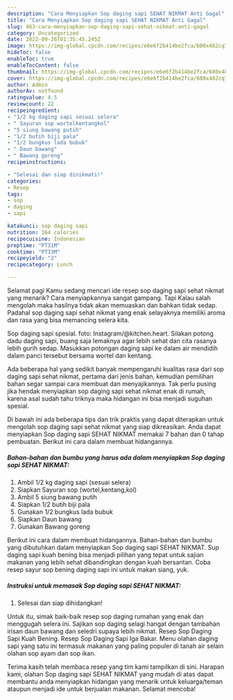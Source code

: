 ```yaml
---
description: "Cara Menyiapkan Sop daging sapi SEHAT NIKMAT Anti Gagal"
title: "Cara Menyiapkan Sop daging sapi SEHAT NIKMAT Anti Gagal"
slug: 463-cara-menyiapkan-sop-daging-sapi-sehat-nikmat-anti-gagal
category: Uncategorized
date: 2022-09-26T01:35:45.245Z
image: https://img-global.cpcdn.com/recipes/e6e6f2b414be2fca/680x482cq70/sop-daging-sapi-sehat-nikmat-foto-resep-utama.jpg
hideToc: false
enableToc: true
enableTocContent: false
thumbnail: https://img-global.cpcdn.com/recipes/e6e6f2b414be2fca/680x482cq70/sop-daging-sapi-sehat-nikmat-foto-resep-utama.jpg
cover: https://img-global.cpcdn.com/recipes/e6e6f2b414be2fca/680x482cq70/sop-daging-sapi-sehat-nikmat-foto-resep-utama.jpg
author: Admin
authorAv: notfound
ratingvalue: 4.5
reviewcount: 22
recipeingredient:
- "1/2 kg daging sapi sesuai selera"
- " Sayuran sop wortelkentangkol"
- "5 siung bawang putih"
- "1/2 butih biji pala"
- "1/2 bungkus lada bubuk"
- " Daun bawang"
- " Bawang goreng"
recipeinstructions:

- "Selesai dan siap dinikmati!"
categories:
- Resep
tags:
- sop
- daging
- sapi

katakunci: sop daging sapi 
nutrition: 164 calories
recipecuisine: Indonesian
preptime: "PT31M"
cooktime: "PT33M"
recipeyield: "2"
recipecategory: Lunch

---
```



Selamat pagi Kamu sedang mencari ide resep sop daging sapi sehat nikmat yang menarik? Cara menyiapkannya sangat gampang. Tapi Kalau salah mengolah maka hasilnya tidak akan memuaskan dan bahkan tidak sedap. Padahal sop daging sapi sehat nikmat yang enak selayaknya memiliki aroma dan rasa yang bisa memancing selera kita.


Sop daging sapi spesial. foto: Instagram/@kitchen.heart. Silakan potong dadu daging sapi, buang saja lemaknya agar lebih sehat dan cita rasanya lebih gurih sedap. Masukkan potongan daging sapi ke dalam air mendidih dalam panci tersebut bersama wortel dan kentang.

Ada beberapa hal yang sedikit banyak mempengaruhi kualitas rasa dari sop daging sapi sehat nikmat, pertama dari jenis bahan, kemudian pemilihan bahan segar sampai cara membuat dan menyajikannya. Tak perlu pusing jika hendak menyiapkan sop daging sapi sehat nikmat enak di rumah, karena asal sudah tahu triknya maka hidangan ini bisa menjadi suguhan spesial.


Di bawah ini ada beberapa tips dan trik praktis yang dapat diterapkan untuk mengolah sop daging sapi sehat nikmat yang siap dikreasikan. Anda dapat menyiapkan Sop daging sapi SEHAT NIKMAT memakai 7 bahan dan 0 tahap pembuatan. Berikut ini cara dalam membuat hidangannya.

<!--inarticleads1-->

##### Bahan-bahan dan bumbu yang harus ada dalam menyiapkan Sop daging sapi SEHAT NIKMAT:

1. Ambil 1/2 kg daging sapi (sesuai selera)
1. Siapkan  Sayuran sop (wortel,kentang,kol)
1. Ambil 5 siung bawang putih
1. Siapkan 1/2 butih biji pala
1. Gunakan 1/2 bungkus lada bubuk
1. Siapkan  Daun bawang
1. Gunakan  Bawang goreng


Berikut ini cara dalam membuat hidangannya. Bahan-bahan dan bumbu yang dibutuhkan dalam menyiapkan Sop daging sapi SEHAT NIKMAT. Sup daging sapi kuah bening bisa menjadi pilihan yang tepat untuk sajian makanan yang lebih sehat dibandingkan dengan kuah bersantan. Coba resep sayur sop bening daging sapi ini untuk makan siang, yuk. 

<!--inarticleads2-->

##### Instruksi untuk memasak Sop daging sapi SEHAT NIKMAT:


1. Selesai dan siap dihidangkan!

Untuk itu, simak baik-baik resep sop daging rumahan yang enak dan menggugah selera ini. Sajikan sop daging selagi hangat dengan tambahan irisan daun bawang dan seledri supaya lebih nikmat. Resep Sop Daging Sapi Kuah Bening. Resep Sop Daging Sapi Iga Bakar. Menu olahan daging sapi yang satu ini termasuk makanan yang paling populer di tanah air selain olahan sop ayam dan sop ikan. 

Terima kasih telah membaca resep yang tim kami tampilkan di sini. Harapan kami, olahan Sop daging sapi SEHAT NIKMAT yang mudah di atas dapat membantu anda menyiapkan hidangan yang menarik untuk keluarga/teman ataupun menjadi ide untuk berjualan makanan. Selamat mencoba!
